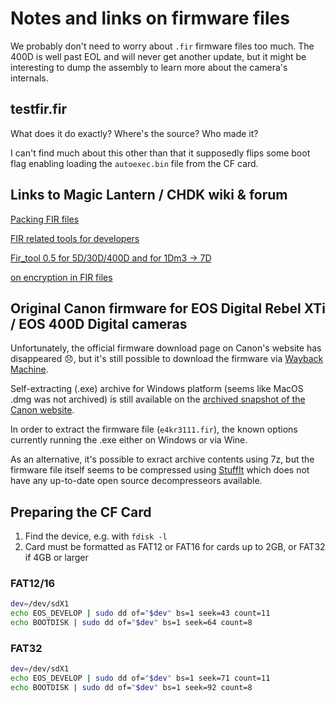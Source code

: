 # Notes and links on firmware files

We probably don't need to worry about `.fir` firmware files too much. The 400D is well past EOL and will never get another update, but it might be interesting to dump the assembly to learn more about the camera's internals.

## testfir.fir

What does it do exactly? Where's the source? Who made it?

I can't find much about this other than that it supposedly flips some boot flag enabling loading the `autoexec.bin` file from the CF card.

## Links to Magic Lantern / CHDK wiki & forum

[Packing FIR files](https://magiclantern.fandom.com/wiki/Packing_FIR_Files)

[FIR related tools for developers](https://chdk.setepontos.com/index.php?topic=6523.0)

[Fir_tool 0.5 for 5D/30D/400D and for 1Dm3 -> 7D](https://chdk.setepontos.com/index.php/topic,5161.0.html)

[on encryption in FIR files](https://chdk.setepontos.com/index.php/topic,134.msg2461.html#msg2461)

## Original Canon firmware for EOS Digital Rebel XTi / EOS 400D Digital cameras

Unfortunately, the official firmware download page on Canon's website has disappeared 😞, but
it's still possible to download the firmware via [Wayback Machine](https://archive.org).

Self-extracting (.exe) archive for Windows platform (seems like MacOS .dmg was not archived)
is still available on the [archived snapshot of the Canon website](https://web.archive.org/web/20080507103407/http://web.canon.jp/imaging/eosdigital3/e4kr3_firmware-e.html).

In order to extract the firmware file (`e4kr3111.fir`), the known options currently
running the .exe either on Windows or via Wine.

As an alternative, it's possible to exract archive contents using 7z, but the firmware file
itself seems to be compressed using [StuffIt](https://en.wikipedia.org/wiki/StuffIt) which does
not have any up-to-date open source decompresseors available.

## Preparing the CF Card

1. Find the device, e.g. with `fdisk -l`
2. Card must be formatted as FAT12 or FAT16 for cards up to 2GB, or FAT32 if 4GB or larger

### FAT12/16

```sh
dev=/dev/sdX1
echo EOS_DEVELOP | sudo dd of="$dev" bs=1 seek=43 count=11
echo BOOTDISK | sudo dd of="$dev" bs=1 seek=64 count=8
```

### FAT32

```sh
dev=/dev/sdX1
echo EOS_DEVELOP | sudo dd of="$dev" bs=1 seek=71 count=11
echo BOOTDISK | sudo dd of="$dev" bs=1 seek=92 count=8
```
